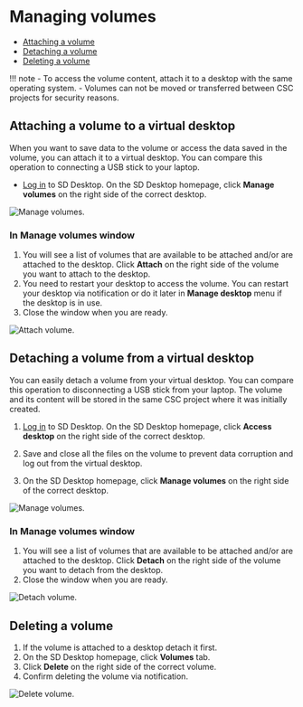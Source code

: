 # Managing volumes

* [Attaching a volume](#attaching-a-volume-to-a-virtual-desktop)
* [Detaching a volume](#detaching-a-volume-from-a-virtual-desktop)
* [Deleting a volume](#deleting-a-volume)

!!! note
    - To access the volume content, attach it to a desktop with the same operating system. 
    - Volumes can not be moved or transferred between CSC projects for security reasons.


## Attaching a volume to a virtual desktop

When you want to save data to the volume or access the data saved in the volume, you can attach it to a virtual desktop. You can compare this operation to connecting a USB stick to your laptop.

* [Log in](./sd-desktop-login.md) to SD Desktop. On the SD Desktop homepage, click **Manage volumes** on the right side of the correct desktop.

![Manage volumes.](https://a3s.fi/docs-files/sensitive-data/SD_Desktop/SD-DesktopNew_ManageVolumes.png)

### In Manage volumes window

1. You will see a list of volumes that are available to be attached and/or are attached to the desktop. Click **Attach** on the right side of the volume you want to attach to the desktop. 
2. You need to restart your desktop to access the volume. You can restart your desktop via notification or do it later in **Manage desktop** menu if the desktop is in use.
3. Close the window when you are ready.

![Attach volume.](https://a3s.fi/docs-files/sensitive-data/SD_Desktop/SD-DesktopNew_AttachVolume.png)

## Detaching a volume from a virtual desktop

You can easily detach a volume from your virtual desktop. You can compare this operation to disconnecting a USB stick from your laptop. The volume and its content will be stored in the same CSC project where it was initially created.

1. [Log in](./sd-desktop-login.md) to SD Desktop. On the SD Desktop homepage, click **Access desktop** on the right side of the correct desktop.

2. Save and close all the files on the volume to prevent data corruption and log out from the virtual desktop.

3. On the SD Desktop homepage, click **Manage volumes** on the right side of the correct desktop.

![Manage volumes.](https://a3s.fi/docs-files/sensitive-data/SD_Desktop/SD-DesktopNew_ManageVolumes.png)

### In Manage volumes window

1. You will see a list of volumes that are available to be attached and/or are attached to the desktop. Click **Detach** on the right side of the volume you want to detach from the desktop. 
2. Close the window when you are ready.

![Detach volume.](https://a3s.fi/docs-files/sensitive-data/SD_Desktop/SD-DesktopNew_DetachVolume.png)

## Deleting a volume

1. If the volume is attached to a desktop detach it first.
2. On the SD Desktop homepage, click **Volumes** tab.
3. Click **Delete** on the right side of the correct volume.
4. Confirm deleting the volume via notification.

![Delete volume.](https://a3s.fi/docs-files/sensitive-data/SD_Desktop/SD-DesktopNew_DeleteVolume.png)